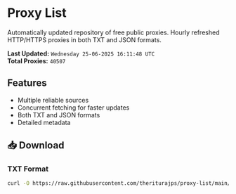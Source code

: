 # Proxy List

Automatically updated repository of free public proxies. Hourly refreshed HTTP/HTTPS proxies in both TXT and JSON formats.

**Last Updated:** `Wednesday 25-06-2025 16:11:48 UTC`  
**Total Proxies:** `40507`

## Features
- Multiple reliable sources
- Concurrent fetching for faster updates
- Both TXT and JSON formats
- Detailed metadata

## 📥 Download

### TXT Format
```bash
curl -O https://raw.githubusercontent.com/theriturajps/proxy-list/main/proxies.txt